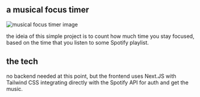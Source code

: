 ## a musical focus timer

![musical focus timer image](https://i.ibb.co/ng42CP5/Captura-de-Tela-2024-06-13-a-s-19-14-40.png)

the ideia of this simple project is to count how much time you stay focused, based on the time that you listen to some Spotify playlist.

## the tech

no backend needed at this point, but the frontend uses Next.JS with Tailwind CSS integrating directly with the Spotify API for auth and get the music.
